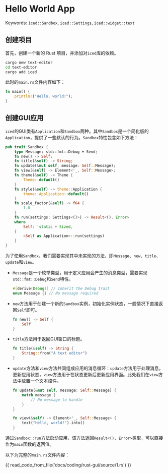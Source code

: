 # Hello World App

Keywords: `iced::Sandbox`, `iced::Settings`, `iced::widget::text`

## 创建项目

首先，创建一个新的 Rust 项目，并添加对`iced`库的依赖。

```bash
cargo new text-editor
cd text-editor
cargo add iced
```

此时的`main.rs`文件内容如下：

```rust
fn main() {
    println!("Hello, world!");
}
```

## 创建GUI应用

`iced`的GUI类有`Application`和`Sandbox`两种。其中`Sandbox`是一个简化版的`Application`，提供了一些默认的行为。`Sandbox`特性包含如下方法：

```rust hl_lines="2 3 4 5 6"
pub trait Sandbox {
    type Message: std::fmt::Debug + Send;
    fn new() -> Self;
    fn title(&self) -> String;
    fn update(&mut self, message: Self::Message);
    fn view(&self) -> Element<'_, Self::Message>;
    fn theme(&self) -> Theme {
        Theme::default()
    }
    fn style(&self) -> theme::Application {
        theme::Application::default()
    }
    fn scale_factor(&self) -> f64 {
        1.0
    }
    fn run(settings: Settings<()>) -> Result<(), Error>
    where
        Self: 'static + Sized,
    {
        <Self as Application>::run(settings)
    }
}
```

为了使用`Sandbox`，我们需要实现其中未实现的方法，即`Message`、`new`、`title`、`update`和`view`。

* `Message`是一个枚举类型，用于定义应用会产生的消息类型，需要实现`std::fmt::Debug`和`Send`特性。

    ```rust
    #[derive(Debug)] // Inherit the Debug trait
    enum Message {} // No message required
    ```

* `new`方法用于创建一个新的`Sandbox`实例，初始化实例状态，一般情况下直接返回`Self`即可。

    ```rust
    fn new() -> Self {
        Self
    }
    ```

* `title`方法用于返回GUI窗口的标题。

    ```rust
    fn title(&self) -> String {
        String::from("A text editor")
    }
    ```

* `update`方法和`view`方法共同组成应用的消息循环：`update`方法用于处理消息，更新应用状态，`view`方法用于在状态更新后更新应用界面。此处我们在`view`方法中放置一个文本控件。

    ```rust
    fn update(&mut self, message: Self::Message) {
        match message {
            // No message to handle
        }
    }

    fn view(&self) -> Element<'_, Self::Message> {
        text("Hello, world!").into()
    }
    ```

通过`Sandbox::run`方法启动应用，该方法返回`Result<(), Error>`类型，可以直接作为`main`函数的返回值。

以下为完整的`main.rs`文件内容：

{{ read_code_from_file('docs/coding/rust-gui/source/1.rs') }}
